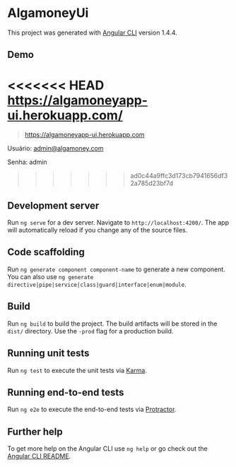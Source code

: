 # AlgamoneyUi

This project was generated with [Angular CLI](https://github.com/angular/angular-cli) version 1.4.4.

## Demo

<<<<<<< HEAD
https://algamoneyapp-ui.herokuapp.com/
=======
>https://algamoneyapp-ui.herokuapp.com

Usuário: admin@algamoney.com

Senha: admin
>>>>>>> ad0c44a9ffc3d173cb7941656df32a785d23bf7d

## Development server

Run `ng serve` for a dev server. Navigate to `http://localhost:4200/`. The app will automatically reload if you change any of the source files.

## Code scaffolding

Run `ng generate component component-name` to generate a new component. You can also use `ng generate directive|pipe|service|class|guard|interface|enum|module`.

## Build

Run `ng build` to build the project. The build artifacts will be stored in the `dist/` directory. Use the `-prod` flag for a production build.

## Running unit tests

Run `ng test` to execute the unit tests via [Karma](https://karma-runner.github.io).

## Running end-to-end tests

Run `ng e2e` to execute the end-to-end tests via [Protractor](http://www.protractortest.org/).

## Further help

To get more help on the Angular CLI use `ng help` or go check out the [Angular CLI README](https://github.com/angular/angular-cli/blob/master/README.md).
